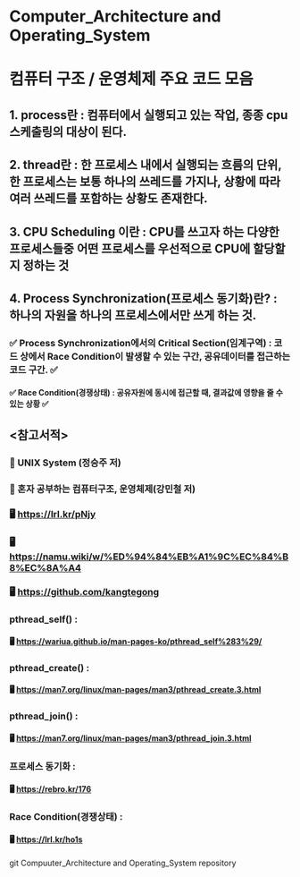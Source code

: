 # Computer_Architecture and Operating_System
# 컴퓨터 구조 / 운영체제 주요 코드 모음
## 1. process란 : 컴퓨터에서 실행되고 있는 작업, 종종 cpu 스케출링의 대상이 된다.
## 2. thread란 : 한 프로세스 내에서 실행되는 흐름의 단위, 한 프로세스는 보통 하나의 쓰레드를 가지나, 상황에 따라 여러 쓰레드를 포함하는 상황도 존재한다. 
## 3. CPU Scheduling 이란 : CPU를 쓰고자 하는 다양한 프로세스들중 어떤 프로세스를 우선적으로 CPU에 할당할지 정하는 것 
## 4. Process Synchronization(프로세스 동기화)란? : 하나의 자원을 하나의 프로세스에서만 쓰게 하는 것.
### ✅ Process Synchronization에서의 Critical Section(임계구역) : 코드 상에서 Race Condition이 발생할 수 있는 구간, 공유데이터를 접근하는 코드 구간. ✅
#### ✅ Race Condition(경쟁상태) : 공유자원에 동시에 접근할 때, 결과값에 영향을 줄 수 있는 상황 ✅
## <참고서적> 
### 📘 UNIX System (정승주 저) 
### 📘 혼자 공부하는 컴퓨터구조, 운영체제(강민철 저) 
### 🖥️ https://lrl.kr/pNjy
### 🖥️ https://namu.wiki/w/%ED%94%84%EB%A1%9C%EC%84%B8%EC%8A%A4
### 🖥️ https://github.com/kangtegong
### pthread_self() :
#### 🖥️ https://wariua.github.io/man-pages-ko/pthread_self%283%29/
### pthread_create() : 
#### 🖥️ https://man7.org/linux/man-pages/man3/pthread_create.3.html
### pthread_join() : 
#### 🖥️ https://man7.org/linux/man-pages/man3/pthread_join.3.html
### 프로세스 동기화 :
#### 🖥️ https://rebro.kr/176
### Race Condition(경쟁상태) :
#### 🖥️ https://lrl.kr/ho1s
git Compuuter_Architecture and Operating_System repository
